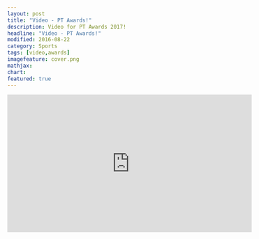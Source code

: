 ```yaml
---
layout: post
title: "Video - PT Awards!"
description: Video for PT Awards 2017!
headline: "Video - PT Awards!"
modified: 2016-08-22
category: Sports
tags: [video,awards]
imagefeature: cover.png
mathjax: 
chart:
featured: true
---
```



<iframe width="560" height="315" src="https://www.youtube.com/embed/4QUe5OHhCaU" frameborder="0" allowfullscreen></iframe>


